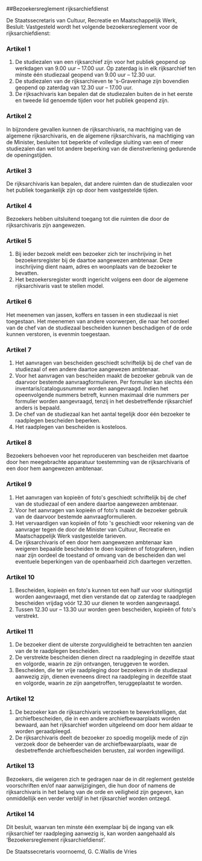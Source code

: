 <meta http-equiv='Content-Type' content='text/html; charset=utf-8' />

##Bezoekersreglement rijksarchiefdienst

De Staatssecretaris van Cultuur, Recreatie en Maatschappelijk Werk,  Besluit: Vastgesteld wordt het volgende bezoekersreglement voor de rijksarchiefdienst:    

### Artikel  1  

1.  De studiezalen van een rijksarchief zijn voor het publiek geopend op werkdagen van 9.00 uur – 17.00 uur. Op zaterdag is in elk rijksarchief ten minste één studiezaal geopend van 9.00 uur – 12.30 uur.   
2.  De studiezalen van de rijksarchieven te 's-Gravenhage zijn bovendien geopend op zaterdag van 12.30 uur – 17.00 uur.   
3.  De rijksachivaris kan bepalen dat de studiezalen buiten de in het eerste en tweede lid genoemde tijden voor het publiek geopend zijn.   

### Artikel  2  

In bijzondere gevallen kunnen de rijksarchivaris, na machtiging van de algemene rijksarchivaris, en de algemene rijksarchivaris, na machtiging van de Minister, besluiten tot beperkte of volledige sluiting van een of meer studiezalen dan wel tot andere beperking van de dienstverlening gedurende de openingstijden.  

### Artikel  3  

De rijksarchivaris kan bepalen, dat andere ruimten dan de studiezalen voor het publiek toegankelijk zijn op door hem vastgestelde tijden.  

### Artikel  4  

Bezoekers hebben uitsluitend toegang tot die ruimten die door de rijksarchivaris zijn aangewezen.  

### Artikel  5  

1.  Bij ieder bezoek meldt een bezoeker zich ter inschrijving in het bezoekersregister bij de daartoe aangewezen ambtenaar. Deze inschrijving dient naam, adres en woonplaats van de bezoeker te bevatten.   
2.  Het bezoekersregister wordt ingericht volgens een door de algemene rijksarchivaris vast te stellen model.   

### Artikel  6  

Het meenemen van jassen, koffers en tassen in een studiezaal is niet toegestaan. Het meenemen van andere voorwerpen, die naar het oordeel van de chef van de studiezaal bescheiden kunnen beschadigen of de orde kunnen verstoren, is evenmin toegestaan.  

### Artikel  7  

1.  Het aanvragen van bescheiden geschiedt schriftelijk bij de chef van de studiezaal of een andere daartoe aangewezen ambtenaar.   
2.  Voor het aanvragen van bescheiden maakt de bezoeker gebruik van de daarvoor bestemde aanvraagformulieren. Per formulier kan slechts één inventaris/catalogusnummer worden aangevraagd. Indien het opeenvolgende nummers betreft, kunnen maximaal drie nummers per formulier worden aangevraagd, tenzij in het desbetreffende rijksarchief anders is bepaald.   
3.  De chef van de studiezaal kan het aantal tegelijk door één bezoeker te raadplegen bescheiden beperken.   
4.  Het raadplegen van bescheiden is kosteloos.   

### Artikel  8  

Bezoekers behoeven voor het reproduceren van bescheiden met daartoe door hen meegebrachte apparatuur toestemming van de rijksarchivaris of een door hem aangewezen ambtenaar.  

### Artikel  9  

1.  Het aanvragen van kopieën of foto's geschiedt schriftelijk bij de chef van de studiezaal of een andere daartoe aangewezen ambtenaar.   
2.  Voor het aanvragen van kopieën of foto's maakt de bezoeker gebruik van de daarvoor bestemde aanvraagformulieren.   
3.  Het vervaardigen van kopieën of foto 's geschiedt voor rekening van de aanvrager tegen de door de Minister van Cultuur, Recreatie en Maatschappelijk Werk vastgestelde tarieven.   
4.  De rijksarchivaris of een door hem aangewezen ambtenaar kan weigeren bepaalde bescheiden te doen kopiëren of fotograferen, indien naar zijn oordeel de toestand of omvang van de bescheiden dan wel eventuele beperkingen van de openbaarheid zich daartegen verzetten.   

### Artikel  10  

1.  Bescheiden, kopieën en foto's kunnen tot een half uur voor sluitingstijd worden aangevraagd, met dien verstande dat op zaterdag te raadplegen bescheiden vrijdag vóór 12.30 uur dienen te worden aangevraagd.   
2.  Tussen 12.30 uur – 13.30 uur worden geen bescheiden, kopieën of foto's verstrekt.   

### Artikel  11  

1.  De bezoeker dient de uiterste zorgvuldigheid te betrachten ten aanzien van de te raadplegen bescheiden.   
2.  De verstrekte bescheiden dienen direct na raadpleging in dezelfde staat en volgorde, waarin ze zijn ontvangen, teruggeven te worden.   
3.  Bescheiden, die ter vrije raadpleging door bezoekers in de studiezaal aanwezig zijn, dienen eveneens direct na raadpleging in dezelfde staat en volgorde, waarin ze zijn aangetroffen, teruggeplaatst te worden.   

### Artikel  12  

1.  De bezoeker kan de rijksarchivaris verzoeken te bewerkstelligen, dat archiefbescheiden, die in een andere archiefbewaarplaats worden bewaard, aan het rijksarchief worden uitgeleend om door hem aldaar te worden geraadpleegd.   
2.  De rijksarchivaris deelt de bezoeker zo spoedig mogelijk mede of zijn verzoek door de beheerder van de archiefbewaarplaats, waar de desbetreffende archiefbescheiden berusten, zal worden ingewilligd.   

### Artikel  13  

Bezoekers, die weigeren zich te gedragen naar de in dit reglement gestelde voorschriften en/of naar aanwijzigingen, die hun door of namens de rijksarchivaris in het belang van de orde en veiligheid zijn gegeven, kan onmiddellijk een verder verblijf in het rijksarchief worden ontzegd.  

### Artikel  14  

Dit besluit, waarvan ten minste één exemplaar bij de ingang van elk rijksarchief ter raadpleging aanwezig is, kan worden aangehaald als ‘Bezoekersreglement rijksarchiefdienst’.  

De 
Staatssecretaris voornoemd, 
G. C.Wallis de Vries    
